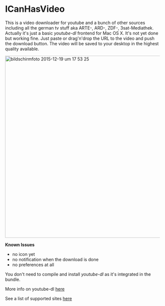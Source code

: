 # ICanHasVideo
This is a video downloader for youtube and a bunch of other sources including all the german tv stuff aka ARTE-, ARD-, ZDF-, 3sat-Mediathek. Actually it's just a basic *youtube-dl* frontend for Mac OS X.
It's not yet done but working fine. Just paste or drag'n'drop the URL to the video and push the download button. The video will be saved to your desktop in the highest quality available.

<img width="592" alt="bildschirmfoto 2015-12-19 um 17 53 25" src="https://cloud.githubusercontent.com/assets/1721790/11918366/414b133a-a72e-11e5-88c0-5af708c0a035.png">

**Known Issues**
- no icon yet
- no notification when the download is done
- no preferences at all

You don't need to compile and install *youtube-dl* as it's integrated in the bundle.

More info on youtube-dl [here](https://github.com/rg3/youtube-dl)

See a list of supported sites [here](https://github.com/rg3/youtube-dl/blob/master/docs/supportedsites.md)
